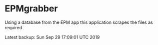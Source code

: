 # EPMgrabber
Using a database from the EPM app this application scrapes the files as required


Latest backup: Sun Sep 29 17:09:01 UTC 2019
